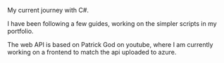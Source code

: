 My current journey with C#.

I have been following a few guides, working on the simpler scripts in my portfolio.

The web API is based on Patrick God on youtube, where I am currently working on a frontend to match the api uploaded to azure.
